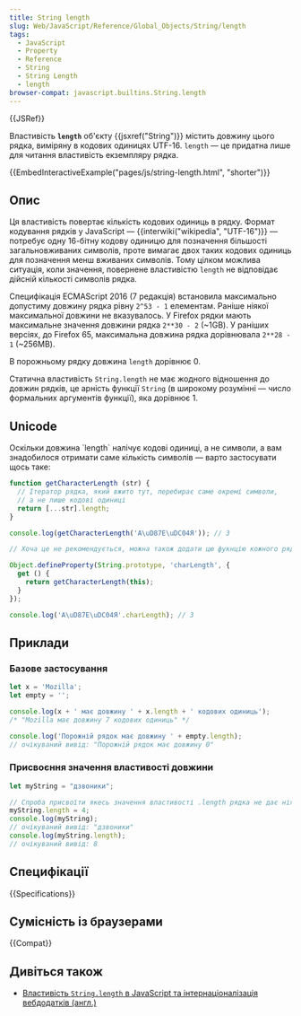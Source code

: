 ```yaml
---
title: String length
slug: Web/JavaScript/Reference/Global_Objects/String/length
tags:
  - JavaScript
  - Property
  - Reference
  - String
  - String Length
  - length
browser-compat: javascript.builtins.String.length
---
```

{{JSRef}}

Властивість **`length`** об'єкту {{jsxref("String")}} містить довжину цього рядка, виміряну в кодових одиницях UTF-16. `length` — це придатна лише для читання властивість екземпляру рядка.

{{EmbedInteractiveExample("pages/js/string-length.html", "shorter")}}

## Опис

Ця властивість повертає кількість кодових одиниць в рядку. Формат кодування рядків у JavaScript — {{interwiki("wikipedia", "UTF-16")}} — потребує одну 16-бітну кодову одиницю для позначення більшості загальновживаних символів, проте вимагає двох таких кодових одиниць для позначення менш вживаних символів. Тому цілком можлива ситуація, коли значення, повернене властивістю `length` не відповідає дійсній кількості символів рядка.

Специфікація ECMAScript 2016 (7 редакція) встановила максимально допустиму довжину рядка рівну `2^53 - 1` елементам. Раніше ніякої максимальної довжини не вказувалось. У Firefox рядки мають максимальне значення довжини рядка `2**30 - 2` (\~1GB). У раніших версіях, до Firefox 65, максимальна довжина рядка дорівнювала `2**28 - 1` (\~256MB).

В порожньому рядку довжина `length` дорівнює 0.

Статична властивість `String.length` не має жодного відношення до довжин рядків, це арність функції `String` (в широкому розумінні — число формальних аргументів функції), яка дорівнює 1.

## Unicode

Оскільки довжина \`length\` налічує кодові одиниці, а не символи, а вам знадобилося отримати саме кількість символів — варто застосувати щось таке:

```js
function getCharacterLength (str) {
  // Ітератор рядка, який вжито тут, перебирає саме окремі символи,
  // а не лише кодові одиниці
  return [...str].length;
}

console.log(getCharacterLength('А\uD87E\uDC04Я')); // 3

// Хоча це не рекомендується, можна також додати цю фукнцію кожного рядка, як наведено далі:

Object.defineProperty(String.prototype, 'charLength', {
  get () {
    return getCharacterLength(this);
  }
});

console.log('А\uD87E\uDC04Я'.charLength); // 3
```

## Приклади

### Базове застосування

```js
let x = 'Mozilla';
let empty = '';

console.log(x + ' має довжину ' + x.length + ' кодових одиниць');
/* "Mozilla має довжину 7 кодових одиниць" */

console.log('Порожній рядок має довжину ' + empty.length);
// очікуваний вивід: "Порожній рядок має довжину 0"
```

### Присвоєння значення властивості довжини

```js
let myString = "дзвоники";

// Спроба присвоїти якесь значення властивості .length рядка не дає ніякого помітного ефекту.
myString.length = 4;
console.log(myString);
// очікуваний вивід: "дзвоники"
console.log(myString.length);
// очікуваний вивід: 8
```

## Специфікації

{{Specifications}}

## Сумісність із браузерами

{{Compat}}

## Дивіться також

- [Властивість `String.length` в JavaScript та інтернаціоналізація вебдодатків (англ.)](https://downloads.teradata.com/blog/jasonstrimpel/2011/11/javascript-string-length-and-internationalizing-web-applications)
